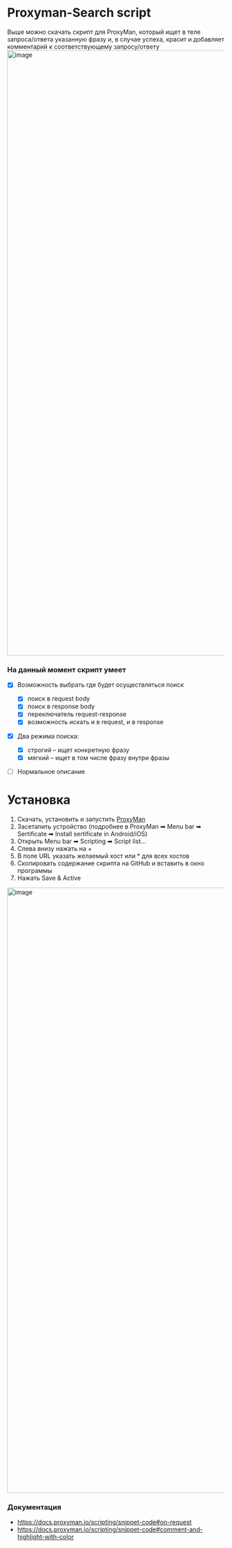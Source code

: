 # Proxyman-Search script
Выше можно скачать скрипт для ProxyMan, который ищет в теле запроса/ответа указанную фразу и, в случае успеха, красит и добавляет комментарий к соответствующему запросу/ответу
<img width="1400" alt="image" src="https://user-images.githubusercontent.com/60274458/181373820-c8bfbfe0-225b-4db8-993a-84deb390e34a.png">
### На данный момент скрипт умеет
- [x] Возможность выбрать где будет осуществляться поиск
	- [x] поиск в request body	
	- [x] поиск в response body
	- [x] переключатель request-response
	- [x] возможность искать и в request, и в response
- [x] Два режима поиска:
	- [x] строгий – ищет конкретную фразу
	- [x] мягкий – ищет в том числе фразу внутри фразы 
- [ ] Нормальное описание


# Установка 
1. Скачать, установить и запустить [ProxyMan](https://proxyman.io)
2. Засетапить устройство (подробнее в ProxyMan ➡ Menu bar ➡ Sertificate ➡ Install sertificate in Android/iOS)
3. Открыть Menu bar ➡ Scripting ➡ Script list...
4. Слева внизу нажать на +
5. В поле URL указать желаемый хост или * для всех хостов
6. Скопировать содержание скрипта на GitHub и вставить в окно программы
7. Нажать Save & Active
<img width="1400" alt="image" src="https://user-images.githubusercontent.com/60274458/181373525-048554e1-1838-4aa2-9986-0b00c6ef3a6d.png">

### Документация
- https://docs.proxyman.io/scripting/snippet-code#on-request
- https://docs.proxyman.io/scripting/snippet-code#comment-and-highlight-with-color
